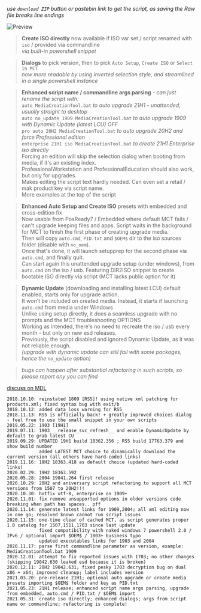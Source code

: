 _use `download ZIP` button or pastebin link to get the script, as saving the Raw file breaks line endings_  

![Preview](https://i.imgur.com/zc3Stcl.png)  

>**Create ISO directly** now available if ISO var set / script renamed with `iso` / provided via commandline  
> *via built-in powershell snippet*  

>**Dialogs** to pick version, then to pick `Auto Setup`, `Create ISO` or `Select in MCT`  
> *now more readable by using inverted selection style, and streamlined in a single powershell instance*  

>**Enhanced script name / commandline args parsing** - _can just rename the script with:_  
> `auto MediaCreationTool.bat` _to auto upgrade 21H1 - unattended, usually straight to desktop_  
> `auto no_update 1909 MediaCreationTool.bat` _to auto upgrade 1909 with Dynamic Update (latest LCU) OFF_  
> `pro auto 20H2 MediaCreationTool.bat` _to auto upgrade 20H2 and force Professional edition_  
> `enterprise 21H1 iso MediaCreationTool.bat` _to create 21H1 Enterprise iso directly_  
> Forcing an edition will skip the selection dialog when booting from media, if it's an existing index.  
> ProfessionalWorkstation and ProfessionalEducation should also work, but only for upgrades.  
> Makes editing the script text hardly needed. Can even set a retail / mak product key via script name.  
> More examples at the top of the script  

>**Enhanced Auto Setup and Create ISO** presets with embedded and cross-edition fix  
> Now usable from PosReady7 / Embedded where default MCT fails / can't upgrade keeping files and apps.
> Script waits in the background for MCT to finish the first phase of creating upgrade media.  
> Then will copy `auto.cmd`, `PID.txt` and `$OEM$` dir to the iso sources folder (disable with `no_oem`).  
> Once that's done, it will launch setupprep for the second phase via `auto.cmd`, and finally quit.  
> Can start again this unattended upgrade setup (under windows), from `auto.cmd` on the iso / usb.
> Featuring DIR2ISO snippet to create bootable ISO directly via script (MCT lacks public option for it)  

>**Dynamic Update** (downloading and installing latest LCU) default enabled, starts only for upgrade action.  
> It won't be included on created media. Instead, it starts if launching `auto.cmd` from media under Windows  
> Unlike using setup directly, it does a seamless upgrade with no prompts and the MCT troubleshooting OPTIONS  
> Working as intended, there's no need to recreate the iso / usb every month - but only on new esd releases.  
> Previously, the script disabled and ignored Dynamic Update, as it was not reliable enough.  
> _(upgrade with dynamic update can still fail with some packages, hence the `no_update` option)_  

>*bugs can happen after substantial refactoring in such scripts, so please report any you can find*  

[discuss on MDL](https://forums.mydigitallife.net/forums/windows-10.54/)  

```
2018.10.10: reinstated 1809 [RS5]! using native xml patching for products.xml; fixed syntax bug with exit/b
2018.10.12: added data loss warning for RS5
2018.11.13: RS5 is officially back! + greatly improved choices dialog - feel free to use the small snippet in your own scripts
2019.05.22: 1903 [19H1]
2019.07.11: 1903 __release_svc_refresh__ and enable DynamicUpdate by default to grab latest CU
2019.09.29: UPDATED 19H1 build 18362.356 ; RS5 build 17763.379 and show build number
            added LATEST MCT choice to dinamically download the current version (all others have hard-coded links)
2019.11.16: 19H2 18363.418 as default choice (updated hard-coded links)
2020.02.29: 19H2 18363.592
2020.05.28: 2004 19041.264 first release
2020.10.29: 20H2 and aniversary script refactoring to support all MCT versions from 1507 to 20H2!!!
2020.10.30: hotfix utf-8, enterprise on 1909+
2020.11.01: fix remove unsupported options in older versions code breaking when path has spaces.. pff
2020.11.14: generate latest links for 1909,2004; all xml editing now in one go; resolved known cannot run script issues
2020.11.15: one-time clear of cached MCT, as script generates proper 1.0 catalog for 1507,1511,1703 since last update
            fixed compatibility with naked windows 7 powershell 2.0 / IPv6 / optional import $OEM$ / 1803+ business typo
            updated executables links for 1903 and 2004
2020.11.17: parse first commandline parameter as version, example: MediaCreationTool.bat 1909
2020.12.01: attempt to fix reported issues with 1703; no other changes (skipping 19042.630 leaked esd because it is broken)
2020.12.11: 20H2 19042.631; fixed pesky 1703 decryption bug on dual x86 + x64; improved cleanup; label includes version  
2021.03.20: pre-release 21H1; optional auto upgrade or create media presets importing $OEM$ folder and key as PID.txt
2021.05.23: 21H1 release; enhanced script name args parsing, upgrade from embedded, auto.cmd / PID.txt / $OEM$ import
2021.05.31: create iso directly; enhanced dialogs; args from script name or commandline; refactoring is complete! 
```
